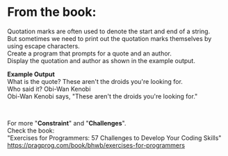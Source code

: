 # From the book:  
  
Quotation marks are often used to denote the start and end of a string.  
But sometimes we need to print out the quotation marks themselves by using escape characters.  
Create a program that prompts for a quote and an author.  
Display the quotation and author as shown in the example output.

**Example Output**  
What is the quote? These aren't the droids you're looking for.  
Who said it? Obi-Wan Kenobi  
Obi-Wan Kenobi says, "These aren't the droids you're looking for."  
  
<br />  
    
For more "**Constraint**" and "**Challenges**".  
Check the book:  
"Exercises for Programmers: 57 Challenges to Develop Your Coding Skills"  
https://pragprog.com/book/bhwb/exercises-for-programmers
